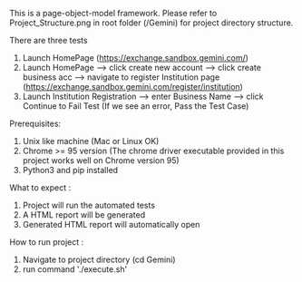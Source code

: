 This is a page-object-model framework.
Please refer to Project_Structure.png in root folder (/Gemini) for project directory structure.

There are three tests
1. Launch HomePage (https://exchange.sandbox.gemini.com/)
2. Launch HomePage --> click create new account --> click create business  acc --> navigate to register Institution page (https://exchange.sandbox.gemini.com/register/institution)
3. Launch Institution Registration --> enter Business Name --> click Continue to Fail Test (If we see an error, Pass the Test Case)

Prerequisites: 

1. Unix like machine (Mac or Linux OK)
2. Chrome >= 95 version (The chrome driver executable provided in this project works well on Chrome version 95)
3. Python3 and pip installed

What to expect :

1. Project will run the automated tests
2. A HTML report will be generated
3. Generated HTML report will automatically open

How to run project :

1. Navigate to project directory (cd Gemini)
2. run command './execute.sh'
